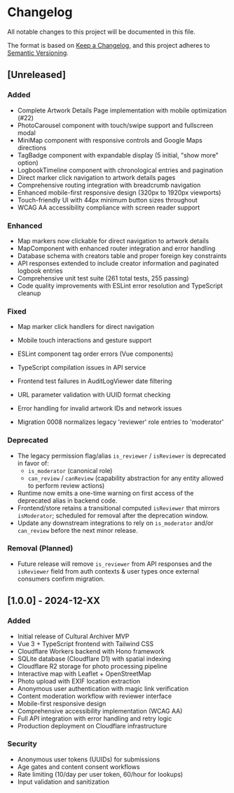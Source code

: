 # Changelog

All notable changes to this project will be documented in this file.

The format is based on [Keep a Changelog](https://keepachangelog.com/en/1.0.0/), and this project adheres to [Semantic Versioning](https://semver.org/spec/v2.0.0.html).

## [Unreleased]

### Added

- Complete Artwork Details Page implementation with mobile optimization (#22)
- PhotoCarousel component with touch/swipe support and fullscreen modal
- MiniMap component with responsive controls and Google Maps directions
- TagBadge component with expandable display (5 initial, "show more" option)
- LogbookTimeline component with chronological entries and pagination
- Direct marker click navigation to artwork details pages
- Comprehensive routing integration with breadcrumb navigation
- Enhanced mobile-first responsive design (320px to 1920px viewports)
- Touch-friendly UI with 44px minimum button sizes throughout
- WCAG AA accessibility compliance with screen reader support

### Enhanced

- Map markers now clickable for direct navigation to artwork details
- MapComponent with enhanced router integration and error handling
- Database schema with creators table and proper foreign key constraints
- API responses extended to include creator information and paginated logbook entries
- Comprehensive unit test suite (261 total tests, 255 passing)
- Code quality improvements with ESLint error resolution and TypeScript cleanup

### Fixed

- Map marker click handlers for direct navigation
- Mobile touch interactions and gesture support
- ESLint component tag order errors (Vue components)
- TypeScript compilation issues in API service
- Frontend test failures in AuditLogViewer date filtering
- URL parameter validation with UUID format checking
- Error handling for invalid artwork IDs and network issues

- Migration 0008 normalizes legacy 'reviewer' role entries to 'moderator'

### Deprecated

- The legacy permission flag/alias `is_reviewer` / `isReviewer` is deprecated in favor of:
	- `is_moderator` (canonical role)
	- `can_review` / `canReview` (capability abstraction for any entity allowed to perform review actions)
- Runtime now emits a one-time warning on first access of the deprecated alias in backend code.
- Frontend/store retains a transitional computed `isReviewer` that mirrors `isModerator`; scheduled for removal after the deprecation window.
- Update any downstream integrations to rely on `is_moderator` and/or `can_review` before the next minor release.

### Removal (Planned)

- Future release will remove `is_reviewer` from API responses and the `isReviewer` field from auth contexts & user types once external consumers confirm migration.

## [1.0.0] - 2024-12-XX

### Added

- Initial release of Cultural Archiver MVP
- Vue 3 + TypeScript frontend with Tailwind CSS
- Cloudflare Workers backend with Hono framework
- SQLite database (Cloudflare D1) with spatial indexing
- Cloudflare R2 storage for photo processing pipeline
- Interactive map with Leaflet + OpenStreetMap
- Photo upload with EXIF location extraction
- Anonymous user authentication with magic link verification
- Content moderation workflow with reviewer interface
- Mobile-first responsive design
- Comprehensive accessibility implementation (WCAG AA)
- Full API integration with error handling and retry logic
- Production deployment on Cloudflare infrastructure

### Security

- Anonymous user tokens (UUIDs) for submissions
- Age gates and content consent workflows
- Rate limiting (10/day per user token, 60/hour for lookups)
- Input validation and sanitization
